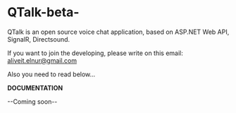# QTalk-beta-
QTalk is an open source voice chat application, based on ASP.NET Web API, SignalR, Directsound.

If you want to join the developing, please write on this email: aliveit.elnur@gmail.com

Also you need to read below...

****DOCUMENTATION****

--Coming soon--
